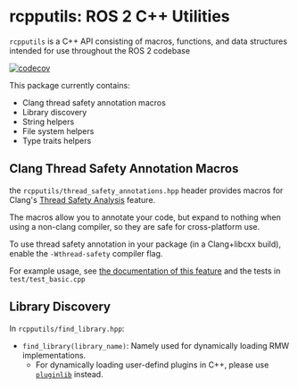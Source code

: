 # rcpputils: ROS 2 C++ Utilities

`rcpputils` is a C++ API consisting of macros, functions, and data structures intended for use throughout the ROS 2 codebase

[![codecov](https://codecov.io/gh/j-rivero/rcpputils/branch/master/graph/badge.svg)](https://codecov.io/gh/j-rivero/rcpputils)

This package currently contains:
* Clang thread safety annotation macros
* Library discovery
* String helpers
* File system helpers
* Type traits helpers

## Clang Thread Safety Annotation Macros
the `rcpputils/thread_safety_annotations.hpp` header provides macros for Clang's [Thread Safety Analysis](https://clang.llvm.org/docs/ThreadSafetyAnalysis.html) feature.

The macros allow you to annotate your code, but expand to nothing when using a non-clang compiler, so they are safe for cross-platform use.

To use thread safety annotation in your package (in a Clang+libcxx build), enable the `-Wthread-safety` compiler flag.

For example usage, see [the documentation of this feature](https://clang.llvm.org/docs/ThreadSafetyAnalysis.html) and the tests in `test/test_basic.cpp`

## Library Discovery

In `rcpputils/find_library.hpp`:

*   `find_library(library_name)`: Namely used for dynamically loading RMW
    implementations.
    *   For dynamically loading user-defind plugins in C++, please use
        [`pluginlib`](https://github.com/ros/pluginlib) instead.

